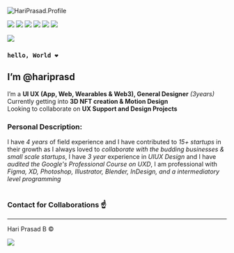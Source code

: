   ![HariPrasad.Profile](https://lh6.googleusercontent.com/oOfuzudpz6yHwk8uPlzQPW2JT5lBY6cvD-CZgmxMfX9XgL_enqWBnm16A_nzQWsbdHCeyl-uAPprR9lVWp-3=w1922-h938) <br>
  
[![](https://lh5.googleusercontent.com/3kqjwpDrvI7eA2-etZtHpJUlytsoRGmCtXaHS4jAxLJVPrbYkhWGmwpl-hoohNO59ILNkzX6G92c0yZbrkub=w1163-h938)](https://www.facebook.com/hriprasd)
[![](https://lh4.googleusercontent.com/Blrxj62zH8e8w3j6sjnCETwRNuDs1mdoygpSbWBjOxCNR00Dmo5cf9ioWC0I_TFEynmUcqsPC3PvpIJZENvi=w1163-h938)](https://instagram.com/haripras.d)
[![](https://lh4.googleusercontent.com/iHIcy4LHS2I1zvTFdE4IUdKqedCxkgfJLlPztOjyDThfmsskKRWBRw0fbgJqMWp-QgDJtKaRxr9sPfPZmlX1=w1163-h938)](https://wa.me/c/919345160259)
[![](https://lh4.googleusercontent.com/Mewh4i0UXEJuJGaTfhKvNWtaDx8wFSWW61e2eBjzkug5wH2xpmVkkb-ksRxZrJupKhPMSbFMK9i2BUpcEIwh=w1163-h938)](https://www.behance.net/hariprasd)
[![](https://lh6.googleusercontent.com/PAfEBeEF8vHUv7LsHHgQYah6Ho_dF_zeLilbZxxyYCaPOyql83FWL2iJVmeQCn1fgqcnWMt_T-xz6Pmrv95_=w1163-h938)](https://twitter.com/haripras_d)
[![](https://lh6.googleusercontent.com/_FsJm07Bl_dguQM3sG0t4hGwRKT7xCiXv-yye1QDJj6Mtk_qHYxIBkCVtN2l-urIEsCTeSaxSXisG7UON64C=w1163-h938)](https://www.linkedin.com/in/hari-prasd/)
<br>

[![](https://lh6.googleusercontent.com/0d9KaC-qm818Qs52aCOM8okSaVpNYTK7KVHjYQhIQ8l21Sl306jVeCYYBP1ADuTUPtApFdgwSxfA5wr0z8_t=w1922-h938)](https://drive.google.com/drive/folders/14ikSuvyYcKh3odfntSc-SAc77GHmYFGX?usp=sharing)
### `hello, World ❤️`<br>
## I’m **@hariprasd** <br>
 I’m a **UI UX (App, Web, Wearables & Web3), General Designer** *(3years)* <br>
 Currently getting into **3D NFT creation & Motion Design** <br>
 Looking to collaborate on **UX Support and Design Projects** <br>

### **Personal Description:** <br>

I have *4 years* of field experience and I have contributed to *15+ startups* in their growth as I always loved to *collaborate with the budding businesses & small scale startups*,
I have *3 year* experience in *UIUX Design* and I have *audited the Google's Professional Course on UXD*, I am professional with *Figma, XD, Photoshop, Illustrator, Blender, InDesign, and a intermediatory level programming* <br><br>
### **Contact for Collaborations ☝️**<br>

------
Hari Prasad B © <br>

[![](https://lh4.googleusercontent.com/hLGk3_2faZmgb9v8Mz1BQajayhL5IFzqcPGEEhGfNSjg1zzMGnZC5gxfmUenC3K6lOk81iDE2lHiv9ooAQXt=w1163-h938)](#)
